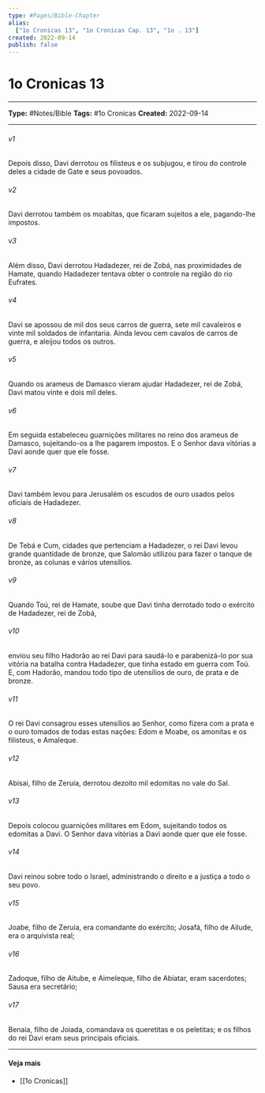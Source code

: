```yaml
---
type: #Pages/Bible-Chapter
alias:
  ["1o Cronicas 13", "1o Cronicas Cap. 13", "1o . 13"]
created: 2022-09-14
publish: false
---
```


# 1o Cronicas 13

---

**Type:** #Notes/Bible
**Tags:** #1o Cronicas
**Created:** 2022-09-14

---

###### v1
Depois disso, Davi derrotou os filisteus e os subjugou, e tirou do controle deles a cidade de Gate e seus povoados.
###### v2
Davi derrotou também os moabitas, que ficaram sujeitos a ele, pagando-lhe impostos.
###### v3
Além disso, Davi derrotou Hadadezer, rei de Zobá, nas proximidades de Hamate, quando Hadadezer tentava obter o controle na região do rio Eufrates.
###### v4
Davi se apossou de mil dos seus carros de guerra, sete mil cavaleiros e vinte mil soldados de infantaria. Ainda levou cem cavalos de carros de guerra, e aleijou todos os outros.
###### v5
Quando os arameus de Damasco vieram ajudar Hadadezer, rei de Zobá, Davi matou vinte e dois mil deles.
###### v6
Em seguida estabeleceu guarnições militares no reino dos arameus de Damasco, sujeitando-os a lhe pagarem impostos. E o Senhor dava vitórias a Davi aonde quer que ele fosse.
###### v7
Davi também levou para Jerusalém os escudos de ouro usados pelos oficiais de Hadadezer.
###### v8
De Tebá e Cum, cidades que pertenciam a Hadadezer, o rei Davi levou grande quantidade de bronze, que Salomão utilizou para fazer o tanque de bronze, as colunas e vários utensílios.
###### v9
Quando Toú, rei de Hamate, soube que Davi tinha derrotado todo o exército de Hadadezer, rei de Zobá,
###### v10
enviou seu filho Hadorão ao rei Davi para saudá-lo e parabenizá-lo por sua vitória na batalha contra Hadadezer, que tinha estado em guerra com Toú. E, com Hadorão, mandou todo tipo de utensílios de ouro, de prata e de bronze.
###### v11
O rei Davi consagrou esses utensílios ao Senhor, como fizera com a prata e o ouro tomados de todas estas nações: Edom e Moabe, os amonitas e os filisteus, e Amaleque.
###### v12
Abisai, filho de Zeruia, derrotou dezoito mil edomitas no vale do Sal.
###### v13
Depois colocou guarnições militares em Edom, sujeitando todos os edomitas a Davi. O Senhor dava vitórias a Davi aonde quer que ele fosse.
###### v14
Davi reinou sobre todo o Israel, administrando o direito e a justiça a todo o seu povo.
###### v15
Joabe, filho de Zeruia, era comandante do exército; Josafá, filho de Ailude, era o arquivista real;
###### v16
Zadoque, filho de Aitube, e Aimeleque, filho de Abiatar, eram sacerdotes; Sausa era secretário;
###### v17
Benaia, filho de Joiada, comandava os queretitas e os peletitas; e os filhos do rei Davi eram seus principais oficiais.


---

#### Veja mais

- [[1o Cronicas]]
